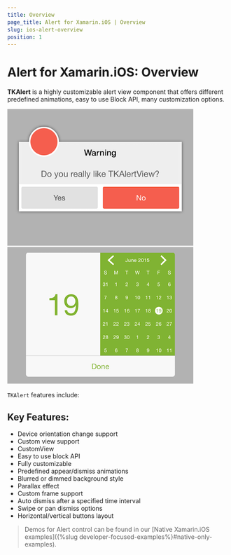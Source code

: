 ```yaml
---
title: Overview
page_title: Alert for Xamarin.iOS | Overview
slug: ios-alert-overview
position: 1
---
```


# Alert for Xamarin.iOS: Overview

**TKAlert** is a highly customizable alert view component that offers different predefined animations, easy to use Block API, many customization options. 

<img src="../images/alert-overview-001.png"/> <img src="../images/alert-overview-002.png"/>

<code>TKAlert</code> features include:

## Key Features:

<ul>
<li>Device orientation change support </li>
<li>Custom view support</li>
<li>CustomView</li>
<li>Easy to use block API</li>
<li>Fully customizable</li>
<li>Predefined appear/dismiss animations</li>
<li>Blurred or dimmed background style </li>
<li>Parallax effect</li>
<li>Custom frame support</li>
<li>Auto dismiss after a specified time interval</li>
<li>Swipe or pan dismiss options</li>
<li>Horizontal/vertical buttons layout</li>
</ul>

> Demos for Alert control can be found in our [Native Xamarin.iOS examples]({%slug developer-focused-examples%}#native-only-examples).
